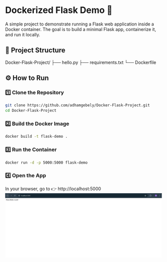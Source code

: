 # Dockerized Flask Demo 🐳

A simple project to demonstrate running a Flask web application inside a Docker container. The goal is to build a minimal Flask app, containerize it, and run it locally.

## 📂 Project Structure

Docker-Flask-Project/
 ├── hello.py
 ├── requirements.txt
 └── Dockerfile

## ⚙️ How to Run
### 1️⃣ Clone the Repository 
``` bash 
git clone https://github.com/adhamgebely/Docker-Flask-Project.git
cd Docker-Flask-Project
```
### 2️⃣ Build the Docker Image
``` bash
docker build -t flask-demo .
```
### 3️⃣ Run the Container
``` bash
docker run -d -p 5000:5000 flask-demo
```
### 4️⃣ Open the App 
In your browser, go to 👉 http://localhost:5000
![alt text](<Screenshot 2025-10-02 173909.png>)
